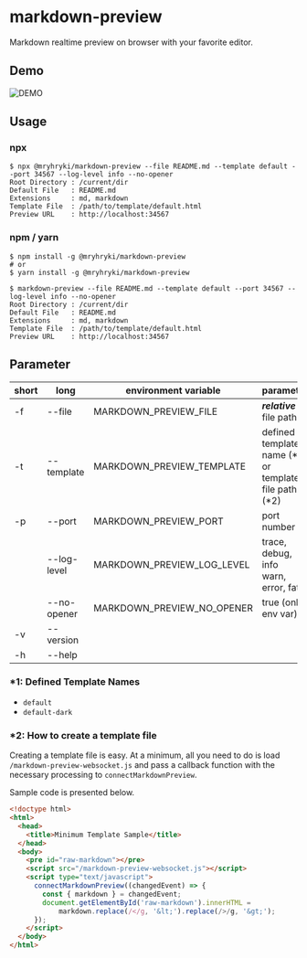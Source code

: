 # markdown-preview

Markdown realtime preview on browser with your favorite editor.

## Demo

![DEMO](./gif/demo.gif)

## Usage

### npx

```shell
$ npx @mryhryki/markdown-preview --file README.md --template default --port 34567 --log-level info --no-opener
Root Directory : /current/dir
Default File   : README.md
Extensions     : md, markdown
Template File  : /path/to/template/default.html
Preview URL    : http://localhost:34567
```

### npm / yarn

```shell
$ npm install -g @mryhryki/markdown-preview
# or
$ yarn install -g @mryhryki/markdown-preview

$ markdown-preview --file README.md --template default --port 34567 --log-level info --no-opener
Root Directory : /current/dir
Default File   : README.md
Extensions     : md, markdown
Template File  : /path/to/template/default.html
Preview URL    : http://localhost:34567
```

## Parameter

| short | long        | environment variable       | parameter                                             | required | default   |
|-------|-------------|----------------------------|-------------------------------------------------------|----------|-----------|
| -f    | --file      | MARKDOWN_PREVIEW_FILE      | ***relative*** file path                              | no       | README.md |
| -t    | --template  | MARKDOWN_PREVIEW_TEMPLATE  | defined template name (*1) or template file path (*2) | no       | default   |
| -p    | --port      | MARKDOWN_PREVIEW_PORT      | port number                                           | no       | 34567     |
|       | --log-level | MARKDOWN_PREVIEW_LOG_LEVEL | trace, debug, info<br>warn, error, fatal              | no       | info      |
|       | --no-opener | MARKDOWN_PREVIEW_NO_OPENER | true (only env var)                                   | no       |           |
| -v    | --version   |                            |                                                       | no       |           |
| -h    | --help      |                            |                                                       | no       |           |

### *1: Defined Template Names

- `default`
- `default-dark`

### *2: How to create a template file

Creating a template file is easy.
At a minimum, all you need to do is load `/markdown-preview-websocket.js` and pass a callback function with the necessary processing to `connectMarkdownPreview`.

Sample code is presented below.

```html
<!doctype html>
<html>
  <head>
    <title>Minimum Template Sample</title>
  </head>
  <body>
    <pre id="raw-markdown"></pre>
    <script src="/markdown-preview-websocket.js"></script>
    <script type="text/javascript">
      connectMarkdownPreview((changedEvent) => {
        const { markdown } = changedEvent;
        document.getElementById('raw-markdown').innerHTML =
            markdown.replace(/</g, '&lt;').replace(/>/g, '&gt;');
      });
    </script>
  </body>
</html>
```
